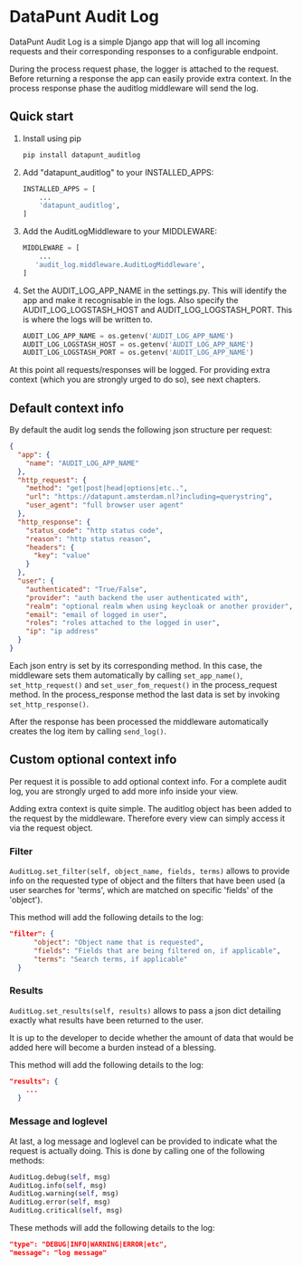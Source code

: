

# DataPunt Audit Log

DataPunt Audit Log is a simple Django app that will log all incoming requests
and their corresponding responses to a configurable endpoint. 

During the process request phase, the logger is attached to the request. Before 
returning a response the app can easily provide extra context. In the process
response phase the auditlog middleware will send the log. 


## Quick start

1. Install using pip

    ```bash
    pip install datapunt_auditlog
    ```
   
2. Add "datapunt_auditlog" to your INSTALLED_APPS:

    ```python
    INSTALLED_APPS = [
        ...
        'datapunt_auditlog',
    ]
    ```

3. Add the AuditLogMiddleware to your MIDDLEWARE:

    ```python
    MIDDLEWARE = [
        ...
       'audit_log.middleware.AuditLogMiddleware',
    ]
    ```

4. Set the AUDIT_LOG_APP_NAME in the settings.py. This will identify the 
   app and make it recognisable in the logs. Also specify the 
   AUDIT_LOG_LOGSTASH_HOST and AUDIT_LOG_LOGSTASH_PORT. This is where the 
   logs will be written to.
    ```python
    AUDIT_LOG_APP_NAME = os.getenv('AUDIT_LOG_APP_NAME')
    AUDIT_LOG_LOGSTASH_HOST = os.getenv('AUDIT_LOG_APP_NAME')
    AUDIT_LOG_LOGSTASH_PORT = os.getenv('AUDIT_LOG_APP_NAME')
    ```

At this point all requests/responses will be logged. For providing extra context
(which you are strongly urged to do so), see next chapters.

## Default context info

By default the audit log sends the following json structure per request:

```json
{
  "app": {
    "name": "AUDIT_LOG_APP_NAME"
  },
  "http_request": {
    "method": "get|post|head|options|etc..",
    "url": "https://datapunt.amsterdam.nl?including=querystring",
    "user_agent": "full browser user agent"
  },
  "http_response": {
    "status_code": "http status code",
    "reason": "http status reason",
    "headers": {
      "key": "value"
    }
  },
  "user": {
    "authenticated": "True/False",
    "provider": "auth backend the user authenticated with",
    "realm": "optional realm when using keycloak or another provider",
    "email": "email of logged in user",
    "roles": "roles attached to the logged in user",
    "ip": "ip address"
  }
}
```
    
Each json entry is set by its corresponding method. In this case, 
the middleware sets them automatically by calling
`set_app_name()`, `set_http_request()` and `set_user_fom_request()` 
in the process_request method. In the process_response method the
last data is set by invoking `set_http_response()`.

After the response has been processed the middleware automatically
creates the log item by calling `send_log()`. 
    
## Custom optional context info

Per request it is possible to add optional context info. For a complete
audit log, you are strongly urged to add more info inside your view.

Adding extra context is quite simple. The auditlog object has been added
to the request by the middleware. Therefore every view can simply access 
it via the request object.

### Filter 
`AuditLog.set_filter(self, object_name, fields, terms)` allows to provide
info on the requested type of object and the filters that have been used 
(a user searches for 'terms', which are matched on specific 'fields' of the 
'object').

This method will add the following details to the log:

```json
"filter": {
      "object": "Object name that is requested",
      "fields": "Fields that are being filtered on, if applicable",
      "terms": "Search terms, if applicable"
  }
```

### Results
`AuditLog.set_results(self, results)` allows to pass a json dict
detailing exactly what results have been returned to the user. 

It is up to the developer to decide whether the amount of 
data that would be added here will become a burden instead
of a blessing.

This method will add the following details to the log:

```json
"results": {
    ...
  }
```

### Message and loglevel
At last, a log message and loglevel can be provided to indicate 
what the request is actually doing. This is done by calling 
one of the following methods:

```python
AuditLog.debug(self, msg)
AuditLog.info(self, msg)
AuditLog.warning(self, msg)
AuditLog.error(self, msg)
AuditLog.critical(self, msg)
```
    
These methods will add the following details to the log:

```json
"type": "DEBUG|INFO|WARNING|ERROR|etc",
"message": "log message"
```
